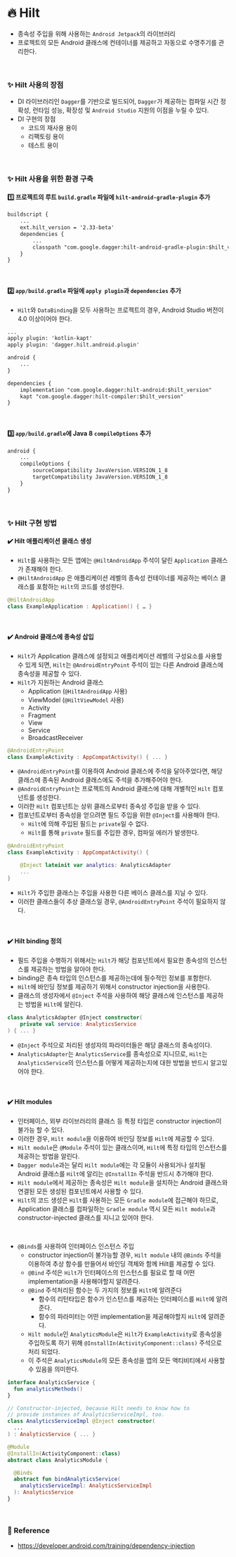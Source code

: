 # :fire: Hilt
* 종속성 주입을 위해 사용하는 `Android Jetpack`의 라이브러리
* 프로젝트의 모든 Android 클래스에 컨테이너를 제공하고 자동으로 수명주기를 관리한다.
<br>

### :sparkles: Hilt 사용의 장점
* DI 라이브러리인 `Dagger`를 기반으로 빌드되어, `Dagger`가 제공하는 컴파일 시간 정확성, 런타임 성능, 확장성 및 `Android Studio` 지원의 이점을 누릴 수 있다.
* DI 구현의 장점
  * 코드의 재사용 용이
  * 리팩토링 용이
  * 테스트 용이
<br>

### :sparkles: Hilt 사용을 위한 환경 구축
#### :one: 프로젝트의 루트 `build.gradle` 파일에 `hilt-android-gradle-plugin` 추가
```xml
buildscript {
    ...
    ext.hilt_version = '2.33-beta'
    dependencies {
        ...
        classpath "com.google.dagger:hilt-android-gradle-plugin:$hilt_version"
    }
}
```
<br>

#### :two: `app/build.gradle` 파일에 `apply plugin`과 `dependencies` 추가
* `Hilt`와 `DataBinding`을 모두 사용하는 프로젝트의 경우, Android Studio 버전이 4.0 이상이어야 한다.
```xml
...
apply plugin: 'kotlin-kapt'
apply plugin: 'dagger.hilt.android.plugin'

android {
    ...
}

dependencies {
    implementation "com.google.dagger:hilt-android:$hilt_version"
    kapt "com.google.dagger:hilt-compiler:$hilt_version"
}
```
<br>

#### :three: `app/build.gradle`에 Java 8 `compileOptions` 추가
```xml
android {
    ...
    compileOptions {
        sourceCompatibility JavaVersion.VERSION_1_8
        targetCompatibility JavaVersion.VERSION_1_8
    }
}
```
<br>

### :sparkles: Hilt 구현 방법
#### :heavy_check_mark: Hilt 애플리케이션 클래스 생성
* `Hilt`를 사용하는 모든 앱에는 `@HiltAndroidApp` 주석이 달린 `Application` 클래스가 존재해야 한다.
* `@HiltAndroidApp` 은 애플리케이션 레벨의 종속성 컨테이너를 제공하는 베이스 클래스를 포함하는 `Hilt`의 코드를 생성한다.
```kotlin
@HiltAndroidApp
class ExampleApplication : Application() { … }
```
<br>

#### :heavy_check_mark: Android 클래스에 종속성 삽입
* `Hilt`가 Application 클래스에 설정되고 애플리케이션 레벨의 구성요소를 사용할 수 있게 되면, `Hilt`는 `@AndroidEntryPoint` 주석이 있는 다른 Android 클래스에 종속성을 제공할 수 있다.
* `Hilt`가 지원하는 Android 클래스
  * Application (`@HiltAndroidApp` 사용)
  * ViewModel (`@HiltViewModel` 사용)
  * Activity
  * Fragment
  * View
  * Service
  * BroadcastReceiver
```kotlin
@AndroidEntryPoint
class ExampleActivity : AppCompatActivity() { ... }
```

* `@AndroidEntryPoint`를 이용하여 Android 클래스에 주석을 달아주었다면, 해당 클래스에 종속된 Android 클래스에도 주석을 추가해주어야 한다.
* `@AndroidEntryPoint`는 프로젝트의 Android 클래스에 대해 개별적인 `Hilt` 컴포넌트를 생성한다.
* 이러한 `Hilt` 컴포넌트는 상위 클래스로부터 종속성 주입을 받을 수 있다.
* 컴포넌트로부터 종속성을 얻으려면 필드 주입을 위한 `@Inject`를 사용해야 한다.
  * `Hilt`에 의해 주입된 필드는 `private`일 수 없다. 
  * `Hilt`를 통해 `private` 필드를 주입한 경우, 컴파일 에러가 발생한다.
```kotlin
@AndroidEntryPoint
class ExampleActivity : AppCompatActivity() {

    @Inject lateinit var analytics: AnalyticsAdapter
    ...
}
```

* `Hilt`가 주입한 클래스는 주입을 사용한 다른 베이스 클래스를 지닐 수 있다.
* 이러한 클래스들이 추상 클래스일 경우, `@AndroidEntryPoint` 주석이 필요하지 않다.
<br>

#### :heavy_check_mark: Hilt binding 정의
* 필드 주입을 수행하기 위해서는 `Hilt`가 해당 컴포넌트에서 필요한 종속성의 인스턴스를 제공하는 방법을 알아야 한다.
* binding은 종속 타입의 인스턴스를 제공하는데에 필수적인 정보를 포함한다.
* `Hilt`에 바인딩 정보를 제공하기 위해서 constructor injection을 사용한다.
* 클래스의 생성자에서 `@Inject` 주석을 사용하여 해당 클래스에 인스턴스를 제공하는 방법을 `Hilt`에 알린다.
```kotlin
class AnalyticsAdapter @Inject constructor(
    private val service: AnalyticsService
) { ... }
```

* `@Inject` 주석으로 처리된 생성자의 파라미터들은 해당 클래스의 종속성이다.
* `AnalyticsAdapter`는 `AnalyticsService`를 종속성으로 지니므로, `Hilt`는 `AnalyticsService`의 인스턴스를 어떻게 제공하는지에 대한 방법을 반드시 알고있어야 한다.
<br>

#### :heavy_check_mark: Hilt modules
* 인터페이스, 외부 라이브러리의 클래스 등 특정 타입은 constructor injection이 불가능 할 수 있다.
* 이러한 경우, `Hilt module`을 이용하여 바인딩 정보를 `Hilt`에 제공할 수 있다.
* `Hilt module`은 `@Module` 주석이 있는 클래스이며, `Hilt`에 특정 타입의 인스턴스를 제공하는 방법을 알린다.
* `Dagger module`과는 달리 `Hilt module`에는 각 모듈이 사용되거나 설치될 Android 클래스를 `Hilt`에 알리는 `@InstallIn` 주석을 반드시 추가해야 한다.
* `Hilt module`에서 제공하는 종속성은 `Hilt module`을 설치하는 Android 클래스와 연결된 모든 생성된 컴포넌트에서 사용할 수 있다.
* `Hilt`의 코드 생성은 `Hilt`를 사용하는 모든 `Gradle module`에 접근해야 하므로, Application 클래스를 컴파일하는 `Gradle module` 역시 모든 `Hilt module`과 constructor-injected 클래스를 지니고 있어야 한다.
<br>

* `@Binds`를 사용하여 인터페이스 인스턴스 주입
  * constructor injection이 불가능할 경우, `Hilt module` 내의 `@Binds` 주석을 이용하여 추상 함수를 만들어서 바인딩 객체와 함께 Hilt를 제공할 수 있다.
  * `@Bind` 주석은 `Hilt`가 인터페이스의 인스턴스를 필요로 할 때 어떤 implementation을 사용해야할지 알려준다.
  * `@Bind` 주석처리된 함수는 두 가지의 정보를 `Hilt`에 알려준다
    * 함수의 리턴타입은 함수가 인스턴스를 제공하는 인터페이스를  `Hilt`에 알려준다.
    * 함수의 파라미터는 어떤 implementation을 제공해야할지 `Hilt`에 알려준다.
  * `Hilt module`인 `AnalyticsModule`은 `Hilt`가 `ExampleActivity`로 종속성을 주입하도록 하기 위해 `@InstallIn(ActivityComponent::class)` 주석으로 처리 되었다.
  * 이 주석은 `AnalyticsModule`의 모든 종속성을 앱의 모든 액티비티에서 사용할 수 있음을 의미한다.
```kotlin
interface AnalyticsService {
  fun analyticsMethods()
}

// Constructor-injected, because Hilt needs to know how to
// provide instances of AnalyticsServiceImpl, too.
class AnalyticsServiceImpl @Inject constructor(
  ...
) : AnalyticsService { ... }

@Module
@InstallIn(ActivityComponent::class)
abstract class AnalyticsModule {

  @Binds
  abstract fun bindAnalyticsService(
    analyticsServiceImpl: AnalyticsServiceImpl
  ): AnalyticsService
}
```
<br>

### :memo: Reference
* https://developer.android.com/training/dependency-injection
